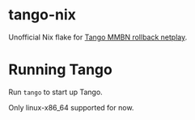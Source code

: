 # tango-nix
Unofficial Nix flake for [Tango MMBN rollback netplay](https://github.com/tangobattle/tango).

# Running Tango
Run `tango` to start up Tango.

Only linux-x86_64 supported for now.
